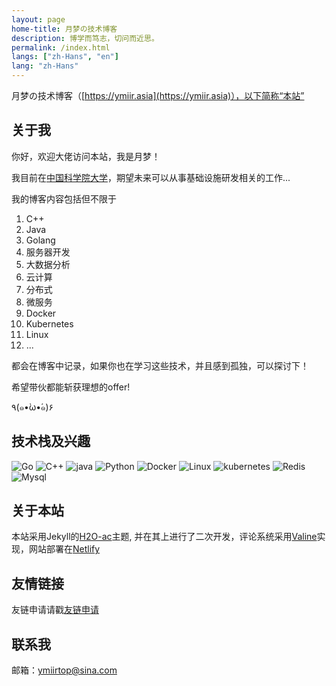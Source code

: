 ```yaml
---
layout: page
home-title: 月梦の技术博客
description: 博学而笃志，切问而近思。
permalink: /index.html
langs: ["zh-Hans", "en"]
lang: "zh-Hans"
---
```



月梦の技术博客（[https://ymiir.asia](https://ymiir.asia)），以下简称“本站”

## 关于我

你好，欢迎大佬访问本站，我是月梦！

我目前在[中国科学院大学](https://www.ucas.ac.cn/)，期望未来可以从事基础设施研发相关的工作...

我的博客内容包括但不限于
1. C++  
2. Java  
3. Golang  
4. 服务器开发  
5. 大数据分析  
6. 云计算  
7. 分布式  
8. 微服务  
9. Docker  
10. Kubernetes  
11. Linux 
12. ...

都会在博客中记录，如果你也在学习这些技术，并且感到孤独，可以探讨下！

希望带伙都能斩获理想的offer!

٩(๑•̀ω•́๑)۶

## 技术栈及兴趣
<img src="{{ site.baseurl }}/assets/icons/go.svg" alt="Go" class="interest">
<img src="{{ site.baseurl }}/assets/icons/cplusplus.svg" alt="C++" class="interest">
<img src="{{ site.baseurl }}/assets/icons/java.svg" alt="java" class="interest">
<img src="{{ site.baseurl }}/assets/icons/python.svg" alt="Python" class="interest">
<img src="{{ site.baseurl }}/assets/icons/docker.svg" alt="Docker" class="interest">
<img src="{{ site.baseurl }}/assets/icons/linux.svg" alt="Linux" class="interest">
<img src="{{ site.baseurl }}/assets/icons/kubernetes.svg" alt="kubernetes" class="interest">
<img src="{{ site.baseurl }}/assets/icons/redis.svg" alt="Redis" class="interest">
<img src="{{ site.baseurl }}/assets/icons/mysql.svg" alt="Mysql" class="interest">


## 关于本站

本站采用Jekyll的[H2O-ac](https://github.com/zhonger/jekyll-theme-H2O-ac)主题, 并在其上进行了二次开发，评论系统采用[Valine](https://valine.js.org/)实现，网站部署在[Netlify](https://www.netlify.com/)  

## 友情链接

友链申请请戳[友链申请](https://ymiir.asia/%E5%8D%9A%E5%AE%A2%E5%BB%BA%E7%AB%99/link-info)

## 联系我

邮箱：ymiirtop@sina.com
